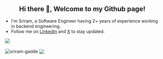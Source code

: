<h2 align="center">Hi there 👋, Welcome to my Github page!</h2>
<ul>
  <li>I'm Sriram, a Software Engineer having 2+ years of experience working in backend engineering.</li>
  <li>Follow me on <a href="https://www.linkedin.com/in/sriramgadde/">LinkedIn</a> and <a href="https://twitter.com/ImSriramGadde">X</a> to stay updated.</li>
</ul>

&nbsp;![](https://komarev.com/ghpvc/?username=sriram-gadde&color=brightgreen)
<p>&nbsp;<img align="center" src="https://github-readme-stats.vercel.app/api?username=sriram-gadde&show_icons=true&locale=en" alt="sriram-gadde" />
<img align="center" src="https://github-readme-stats.vercel.app/api/top-langs/?username=sriram-gadde&layout=compact&hide_border=true&&langs_count=10&show_icons=true&theme=transparent" />
</p>


